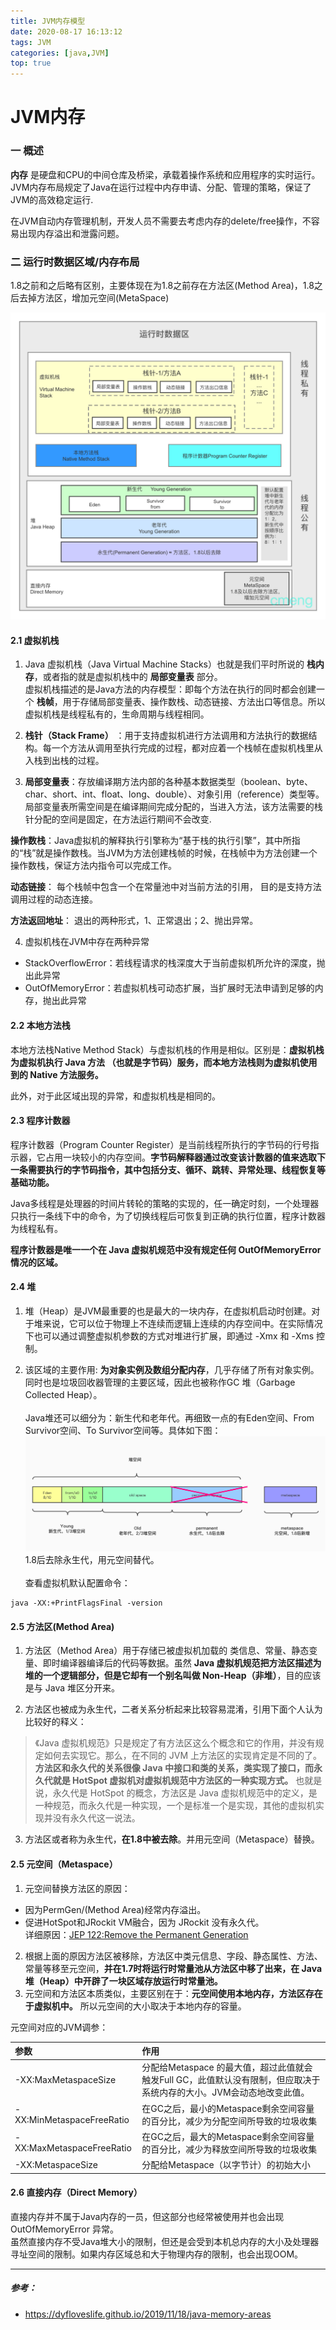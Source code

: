 ```yaml
---
title: JVM内存模型
date: 2020-08-17 16:13:12
tags: JVM
categories: [java,JVM]
top: true
---
```



# JVM内存
### 一 概述
**内存** 是硬盘和CPU的中间仓库及桥梁，承载着操作系统和应用程序的实时运行。JVM内存布局规定了Java在运行过程中内存申请、分配、管理的策略，保证了JVM的高效稳定运行.

在JVM自动内存管理机制，开发人员不需要去考虑内存的delete/free操作，不容易出现内存溢出和泄露问题。

### 二 运行时数据区域/内存布局
1.8之前和之后略有区别，主要体现在为1.8之前存在方法区(Method Area)，1.8之后去掉方法区，增加元空间(MetaSpace)

![Java内存布局](/image/JVM/Java虚拟机运行时数据区_水印.jpg)

#### 2.1 虚拟机栈
1. Java 虚拟机栈（Java Virtual Machine Stacks）也就是我们平时所说的 **栈内存**，或者指的就是虚拟机栈中的 **局部变量表** 部分。  
虚拟机栈描述的是Java方法的内存模型：即每个方法在执行的同时都会创建一个 **栈帧**，用于存储局部变量表、操作数栈、动态链接、方法出口等信息。所以虚拟机栈是线程私有的，生命周期与线程相同。  

2. **栈针（Stack Frame）** ：用于支持虚拟机进行方法调用和方法执行的数据结构。每一个方法从调用至执行完成的过程，都对应着一个栈帧在虚拟机栈里从入栈到出栈的过程。  

3. **局部变量表**：存放编译期方法内部的各种基本数据类型（boolean、byte、char、short、int、float、long、double）、对象引用（reference）类型等。  
局部变量表所需空间是在编译期间完成分配的，当进入方法，该方法需要的栈针分配的空间是固定，在方法运行期间不会改变.   

  **操作数栈**：Java虚拟机的解释执行引擎称为“基于栈的执行引擎”，其中所指的“栈”就是操作数栈。当JVM为方法创建栈帧的时候，在栈帧中为方法创建一个操作数栈，保证方法内指令可以完成工作。

  **动态链接**： 每个栈帧中包含一个在常量池中对当前方法的引用， 目的是支持方法调用过程的动态连接。

  **方法返回地址**： 退出的两种形式，1、正常退出；2、抛出异常。

4. 虚拟机栈在JVM中存在两种异常
  * StackOverflowError：若线程请求的栈深度大于当前虚拟机所允许的深度，抛出此异常
  * OutOfMemoryError：若虚拟机栈可动态扩展，当扩展时无法申请到足够的内存，抛出此异常

#### 2.2 本地方法栈
本地方法栈Native Method Stack）与虚拟机栈的作用是相似。区别是：**虚拟机栈为虚拟机执行 Java 方法 （也就是字节码）服务，而本地方法栈则为虚拟机使用到的 Native 方法服务。**   

此外，对于此区域出现的异常，和虚拟机栈是相同的。

#### 2.3 程序计数器
程序计数器（Program Counter Register）是当前线程所执行的字节码的行号指示器，它占用一块较小的内存空间。**字节码解释器通过改变该计数器的值来选取下一条需要执行的字节码指令，其中包括分支、循环、跳转、异常处理、线程恢复等基础功能。**  

Java多线程是处理器的时间片转轮的策略的实现的，任一确定时刻，一个处理器只执行一条线下中的命令，为了切换线程后可恢复到正确的执行位置，程序计数器为线程私有。

**程序计数器是唯一一个在 Java 虚拟机规范中没有规定任何 OutOfMemoryError 情况的区域。**

#### 2.4 堆
1. 堆（Heap）是JVM最重要的也是最大的一块内存，在虚拟机启动时创建。对于堆来说，它可以位于物理上不连续而逻辑上连续的内存空间中。在实际情况下也可以通过调整虚拟机参数的方式对堆进行扩展，即通过 -Xmx 和 -Xms 控制。

2. 该区域的主要作用: **为对象实例及数组分配内存**，几乎存储了所有对象实例。同时也是垃圾回收器管理的主要区域，因此也被称作GC 堆（Garbage Collected Heap）。 <Br><Br>
Java堆还可以细分为：新生代和老年代。再细致一点的有Eden空间、From Survivor空间、To Survivor空间等。具体如下图：
![堆Heap详细分布](/image/JVM/Heap.jpg)1.8后去除永生代，用元空间替代。<Br><Br>
查看虚拟机默认配置命令：
```xshell
java -XX:+PrintFlagsFinal -version
```

#### 2.5 方法区(Method Area)
1. 方法区（Method Area）用于存储已被虚拟机加载的 类信息、常量、静态变量、即时编译器编译后的代码等数据。虽然 **Java 虚拟机规范把方法区描述为堆的一个逻辑部分，但是它却有一个别名叫做 Non-Heap（非堆）**，目的应该是与 Java 堆区分开来。

2. 方法区也被成为永生代，二者关系分析起来比较容易混淆，引用下面个人认为比较好的释义：
>《Java 虚拟机规范》只是规定了有方法区这么个概念和它的作用，并没有规定如何去实现它。那么，在不同的 JVM 上方法区的实现肯定是不同的了。**方法区和永久代的关系很像 Java 中接口和类的关系，类实现了接口，而永久代就是 HotSpot 虚拟机对虚拟机规范中方法区的一种实现方式。** 也就是说，永久代是 HotSpot 的概念，方法区是 Java 虚拟机规范中的定义，是一种规范，而永久代是一种实现，一个是标准一个是实现，其他的虚拟机实现并没有永久代这一说法。

3. 方法区或者称为永生代，**在1.8中被去除**。并用元空间（Metaspace）替换。

#### 2.5 元空间（Metaspace）
1. 元空间替换方法区的原因：
  * 因为PermGen/(Method Area)经常内存溢出。
  * 促进HotSpot和JRockit VM融合，因为 JRockit 没有永久代。   
  详细原因：[JEP 122:Remove the Permanent Generation](http://openjdk.java.net/jeps/122)
2. 根据上面的原因方法区被移除，方法区中类元信息、字段、静态属性、方法、常量等移至元空间，**并在1.7时将运行时常量池从方法区中移了出来，在 Java 堆（Heap）中开辟了一块区域存放运行时常量池。**
3. 元空间和方法区本质类似，主要区别在于：**元空间使用本地内存，方法区存在于虚拟机中。** 所以元空间的大小取决于本地内存的容量。  

元空间对应的JVM调参：

参数|作用
:-|:-
-XX:MaxMetaspaceSize |分配给Metaspace 的最大值，超过此值就会触发Full GC，此值默认没有限制，但应取决于系统内存的大小。JVM会动态地改变此值。
-XX:MinMetaspaceFreeRatio|在GC之后，最小的Metaspace剩余空间容量的百分比，减少为分配空间所导致的垃圾收集
-XX:MaxMetaspaceFreeRatio|在GC之后，最大的Metaspace剩余空间容量的百分比，减少为释放空间所导致的垃圾收集
-XX:MetaspaceSize | 分配给Metaspace（以字节计）的初始大小

#### 2.6 直接内存（Direct Memory）
直接内存并不属于Java内存的一员，但这部分也经常被使用并也会出现OutOfMemoryError 异常。  
虽然直接内存不受Java堆大小的限制，但还是会受到本机总内存的大小及处理器寻址空间的限制。如果内存区域总和大于物理内存的限制，也会出现OOM。


---
##### 参考：
* https://dyfloveslife.github.io/2019/11/18/java-memory-areas
